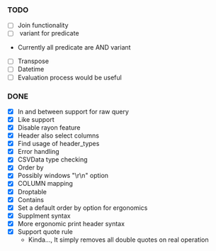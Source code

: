 ### TODO

* [ ] Join functionality
* [ ] <OR> variant for predicate
- Currently all predicate are AND variant
* [ ] Transpose
* [ ] Datetime
* [ ] Evaluation process would be useful

### DONE

* [x] In and between support for raw query
* [x] Like support
* [x] Disable rayon feature
* [x] Header also select columns
* [x] Find usage of header\_types
* [x] Error handling
* [x] CSVData type checking
* [x] Order by
* [x] Possibly windows "\r\n" option
* [x] COLUMN mapping
* [x] Droptable
* [x] Contains
* [x] Set a default order by option for ergonomics
* [x] Supplment syntax
* [x] More ergonomic print header syntax
* [x] Support quote rule
	- Kinda..., It simply removes all double quotes on real operation
